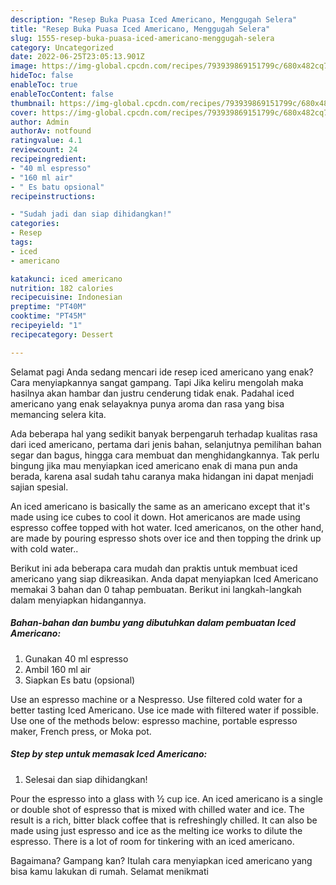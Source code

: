 ```yaml
---
description: "Resep Buka Puasa Iced Americano, Menggugah Selera"
title: "Resep Buka Puasa Iced Americano, Menggugah Selera"
slug: 1555-resep-buka-puasa-iced-americano-menggugah-selera
category: Uncategorized
date: 2022-06-25T23:05:13.901Z
image: https://img-global.cpcdn.com/recipes/793939869151799c/680x482cq70/iced-americano-foto-resep-utama.jpg
hideToc: false
enableToc: true
enableTocContent: false
thumbnail: https://img-global.cpcdn.com/recipes/793939869151799c/680x482cq70/iced-americano-foto-resep-utama.jpg
cover: https://img-global.cpcdn.com/recipes/793939869151799c/680x482cq70/iced-americano-foto-resep-utama.jpg
author: Admin
authorAv: notfound
ratingvalue: 4.1
reviewcount: 24
recipeingredient:
- "40 ml espresso"
- "160 ml air"
- " Es batu opsional"
recipeinstructions:

- "Sudah jadi dan siap dihidangkan!"
categories:
- Resep
tags:
- iced
- americano

katakunci: iced americano 
nutrition: 182 calories
recipecuisine: Indonesian
preptime: "PT40M"
cooktime: "PT45M"
recipeyield: "1"
recipecategory: Dessert

---
```



Selamat pagi Anda sedang mencari ide resep iced americano yang enak? Cara menyiapkannya sangat gampang. Tapi Jika keliru mengolah maka hasilnya akan hambar dan justru cenderung tidak enak. Padahal iced americano yang enak selayaknya punya aroma dan rasa yang bisa memancing selera kita.


Ada beberapa hal yang sedikit banyak berpengaruh terhadap kualitas rasa dari iced americano, pertama dari jenis bahan, selanjutnya pemilihan bahan segar dan bagus, hingga cara membuat dan menghidangkannya. Tak perlu bingung jika mau menyiapkan iced americano enak di mana pun anda berada, karena asal sudah tahu caranya maka hidangan ini dapat menjadi sajian spesial.

An iced americano is basically the same as an americano except that it&#39;s made using ice cubes to cool it down. Hot americanos are made using espresso coffee topped with hot water. Iced americanos, on the other hand, are made by pouring espresso shots over ice and then topping the drink up with cold water..


Berikut ini ada beberapa cara mudah dan praktis untuk membuat iced americano yang siap dikreasikan. Anda dapat menyiapkan Iced Americano memakai 3 bahan dan 0 tahap pembuatan. Berikut ini langkah-langkah dalam menyiapkan hidangannya.

<!--inarticleads1-->

##### Bahan-bahan dan bumbu yang dibutuhkan dalam pembuatan Iced Americano:

1. Gunakan 40 ml espresso
1. Ambil 160 ml air
1. Siapkan  Es batu (opsional)


Use an espresso machine or a Nespresso. Use filtered cold water for a better tasting Iced Americano. Use ice made with filtered water if possible. Use one of the methods below: espresso machine, portable espresso maker, French press, or Moka pot. 

<!--inarticleads2-->

##### Step by step untuk memasak Iced Americano:


1. Selesai dan siap dihidangkan!

Pour the espresso into a glass with ½ cup ice. An iced americano is a single or double shot of espresso that is mixed with chilled water and ice. The result is a rich, bitter black coffee that is refreshingly chilled. It can also be made using just espresso and ice as the melting ice works to dilute the espresso. There is a lot of room for tinkering with an iced americano. 

Bagaimana? Gampang kan? Itulah cara menyiapkan iced americano yang bisa kamu lakukan di rumah. Selamat menikmati
